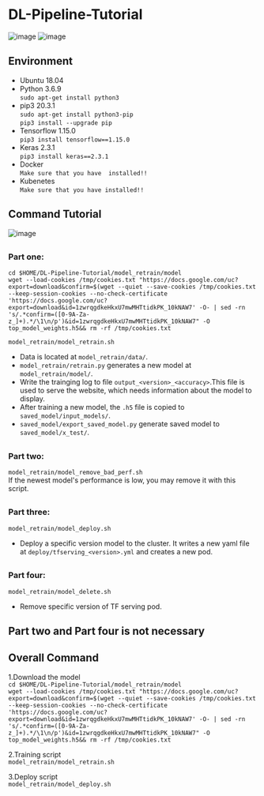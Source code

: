 # DL-Pipeline-Tutorial
![image](https://github.com/lsalab-member/DL-Pipeline-Tutorial/blob/main/system.png)
![image](https://github.com/lsalab-member/DL-Pipeline-Tutorial/blob/main/螢幕快照%202020-12-06%20下午11.01.56.png)

## <h2> Environment
- Ubuntu        18.04
- Python        3.6.9       
`sudo apt-get install python3` 
- pip3          20.3.1      
`sudo apt-get install python3-pip`  
`pip3 install --upgrade pip`  
- Tensorflow    1.15.0  
`pip3 install tensorflow==1.15.0`  
- Keras         2.3.1      
`pip3 install keras==2.3.1`  
- Docker  
`Make sure that you have  installed!!`  
- Kubenetes  
`Make sure that you have installed!!`  

## <h2> Command Tutorial
![image](https://github.com/lsalab-member/DL-Pipeline-Tutorial/blob/main/tutorial.png)
## <h3> Part one: 
`cd $HOME/DL-Pipeline-Tutorial/model_retrain/model`  
`wget --load-cookies /tmp/cookies.txt "https://docs.google.com/uc?export=download&confirm=$(wget --quiet --save-cookies /tmp/cookies.txt --keep-session-cookies --no-check-certificate 'https://docs.google.com/uc?export=download&id=1zwrqgdkeHkxU7mwMHTtidkPK_10kNAW7' -O- | sed -rn 's/.*confirm=([0-9A-Za-z_]+).*/\1\n/p')&id=1zwrqgdkeHkxU7mwMHTtidkPK_10kNAW7" -O top_model_weights.h5&& rm -rf /tmp/cookies.txt`  

`model_retrain/model_retrain.sh`  


- Data is located at `model_retrain/data/`.
- `model_retrain/retrain.py` generates a new model at `model_retrain/model/`.
- Write the trainging log to file `output_<version>_<accuracy>`.This file is used to serve the website, which needs information about the model to display.
- After training a new model, the `.h5` file is copied to `saved_model/input_models/`.
- `saved_model/export_saved_model.py` generate saved model to `saved_model/x_test/`.

## <h3> Part two: 
`model_retrain/model_remove_bad_perf.sh`  
If the newest model's performance is low, you may remove it with this script.

## <h3> Part three: 
`model_retrain/model_deploy.sh`  
- Deploy a specific version model to the cluster. It writes a new yaml file at `deploy/tfserving_<version>.yml` and creates a new pod.

## <h3> Part four:
`model_retrain/model_delete.sh`  
- Remove specific version of TF serving pod.
  
## Part two and Part four is not necessary

## <h2> Overall Command
1.Download the model  
`cd $HOME/DL-Pipeline-Tutorial/model_retrain/model`  
`wget --load-cookies /tmp/cookies.txt "https://docs.google.com/uc?export=download&confirm=$(wget --quiet --save-cookies /tmp/cookies.txt --keep-session-cookies --no-check-certificate 'https://docs.google.com/uc?export=download&id=1zwrqgdkeHkxU7mwMHTtidkPK_10kNAW7' -O- | sed -rn 's/.*confirm=([0-9A-Za-z_]+).*/\1\n/p')&id=1zwrqgdkeHkxU7mwMHTtidkPK_10kNAW7" -O top_model_weights.h5&& rm -rf /tmp/cookies.txt`  

2.Training script  
`model_retrain/model_retrain.sh`  

3.Deploy script  
`model_retrain/model_deploy.sh`  
